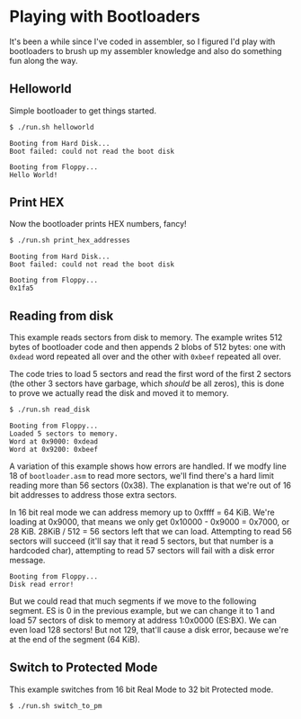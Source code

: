 # Playing with Bootloaders

It's been a while since I've coded in assembler, so I figured I'd play with bootloaders to brush up my assembler knowledge and also do something fun along the way.

## Helloworld

Simple bootloader to get things started.

```bash
$ ./run.sh helloworld
```

```
Booting from Hard Disk...
Boot failed: could not read the boot disk

Booting from Floppy...
Hello World!
```

## Print HEX

Now the bootloader prints HEX numbers, fancy!

```bash
$ ./run.sh print_hex_addresses
```

```
Booting from Hard Disk...
Boot failed: could not read the boot disk

Booting from Floppy...
0x1fa5
```

## Reading from disk

This example reads sectors from disk to memory. The example writes 512 bytes of bootloader code and then appends 2 blobs of 512 bytes: one with `0xdead` word repeated all over and the other with `0xbeef` repeated all over.

The code tries to load 5 sectors and read the first word of the first 2 sectors (the other 3 sectors have garbage, which _should_ be all zeros), this is done to prove we actually read the disk and moved it to memory.

```bash
$ ./run.sh read_disk
```

```
Booting from Floppy...
Loaded 5 sectors to memory.
Word at 0x9000: 0xdead
Word at 0x9200: 0xbeef
```

A variation of this example shows how errors are handled. If we modfy line 18 of `bootloader.asm` to read more sectors, we'll find there's a hard limit reading more than 56 sectors (0x38). The explanation is that we're out of 16 bit addresses to address those extra sectors.

In 16 bit real mode we can address memory up to 0xffff = 64 KiB. We're loading at 0x9000, that means we only get 0x10000 - 0x9000 = 0x7000, or 28 KiB. 28KiB / 512 = 56 sectors left that we can load. Attempting to read 56 sectors will succeed (it'll say that it read 5 sectors, but that number is a hardcoded char), attempting to read 57 sectors will fail with a disk error message.

```
Booting from Floppy...
Disk read error!
```

But we could read that much segments if we move to the following segment. ES is 0 in the previous example, but we can change it to 1 and load 57 sectors of disk to memory at address 1:0x0000 (ES:BX). We can even load 128 sectors! But not 129, that'll cause a disk error, because we're at the end of the segment (64 KiB).

## Switch to Protected Mode

This example switches from 16 bit Real Mode to 32 bit Protected mode.

```bash
$ ./run.sh switch_to_pm
```
